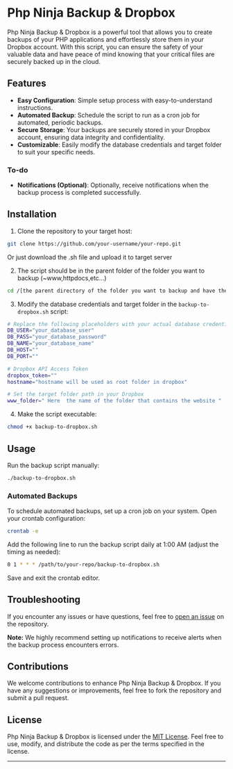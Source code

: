 # Php Ninja Backup & Dropbox

Php Ninja Backup & Dropbox is a powerful tool that allows you to create backups of your PHP applications and effortlessly store them in your Dropbox account. With this script, you can ensure the safety of your valuable data and have peace of mind knowing that your critical files are securely backed up in the cloud.

## Features
- **Easy Configuration**: Simple setup process with easy-to-understand instructions.
- **Automated Backup**: Schedule the script to run as a cron job for automated, periodic backups.
- **Secure Storage**: Your backups are securely stored in your Dropbox account, ensuring data integrity and confidentiality.
- **Customizable**: Easily modify the database credentials and target folder to suit your specific needs.

### To-do
- **Notifications (Optional)**: Optionally, receive notifications when the backup process is completed successfully.

## Installation

1. Clone the repository to your target host:

```bash
git clone https://github.com/your-username/your-repo.git
```
Or just download the .sh file and upload it to target server

2. The script should be in the parent folder of the folder you want to backup (~www,httpdocs,etc...)

```bash
cd /[the parent directory of the folder you want to backup and have the website files.]
```

3. Modify the database credentials and target folder in the `backup-to-dropbox.sh` script:

```bash
# Replace the following placeholders with your actual database credentials
DB_USER="your_database_user"
DB_PASS="your_database_password"
DB_NAME="your_database_name"
DB_HOST=""
DB_PORT=""

# Dropbox API Access Token
dropbox_token=""
hostname="hostname will be used as root folder in dropbox"

# Set the target folder path in your Dropbox
www_folder=" Here  the name of the folder that contains the website "
```

4. Make the script executable:

```bash
chmod +x backup-to-dropbox.sh
```

## Usage

Run the backup script manually:

```bash
./backup-to-dropbox.sh
```

### Automated Backups

To schedule automated backups, set up a cron job on your system. Open your crontab configuration:

```bash
crontab -e
```

Add the following line to run the backup script daily at 1:00 AM (adjust the timing as needed):

```bash
0 1 * * * /path/to/your-repo/backup-to-dropbox.sh
```

Save and exit the crontab editor.

## Troubleshooting

If you encounter any issues or have questions, feel free to [open an issue](link-to-issues) on the repository.

**Note:** We highly recommend setting up notifications to receive alerts when the backup process encounters errors.

## Contributions

We welcome contributions to enhance Php Ninja Backup & Dropbox. If you have any suggestions or improvements, feel free to fork the repository and submit a pull request.

## License

Php Ninja Backup & Dropbox is licensed under the [MIT License](link-to-license). Feel free to use, modify, and distribute the code as per the terms specified in the license.

---
